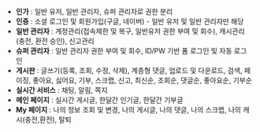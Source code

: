 - **인가** : 일반 유저, 일반 관리자, 슈퍼 관리자로 권한 분리
- **인증** : 소셜 로그인 및 회원가입(구글, 네이버) - 일반 유저 및 일반 관리자만 해당
- **일반 관리자** : 계정관리(접속제한 및 복구, 일반유저 권한 부여 및 회수), 캐시관리(충전, 환전 승인), 신고관리  
- **슈퍼 관리자** : 일반 관리자 권한 부여 및 회수, ID/PW 기반 폼 로그인 및 자동 로그인
- **게시판** : 글쓰기(등록, 조회, 수정, 삭제), 계층형 댓글, 업로드 및 다운로드, 검색, 페이징, 좋아요, 싫어요, 기부, 스크랩, 신고, 최신순, 조회순, 댓글순, 좋아요순, 기부순
- **실시간 서비스** : 채팅, 알림, 쪽지  
- **메인 페이지** : 실시간 게시글, 한달간 인기글, 한달간 기부글  
- **My 페이지** : 나의 정보 조회 및 변경, 나의 게시글, 나의 댓글, 나의 스크랩, 나의 캐시(충전,환전), 탈퇴
